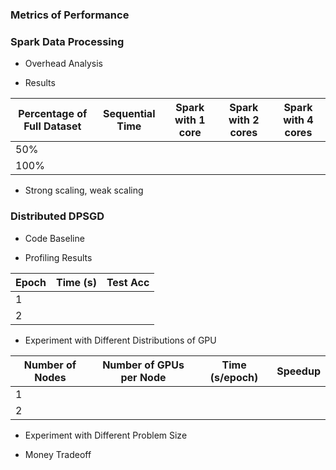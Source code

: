 ### Metrics of Performance
 
### Spark Data Processing
 * Overhead Analysis

 * Results

| Percentage of Full Dataset   | Sequential Time  | Spark with 1 core | Spark with 2 cores | Spark with 4 cores |
| ---------------------------- | ---------------- | ----------------- | ------------------ | ------------------ |  
| 50%                          |                  |                   |                    |                    |
| 100%                         |                  |                   |                    |                    |
 * Strong scaling, weak scaling 

### Distributed DPSGD
 * Code Baseline

 * Profiling Results

| Epoch   |  Time (s)  | Test Acc |
| ------- | ---------- | -------- |
| 1       |            |          |
| 2       |            |          | 

 * Experiment with Different Distributions of GPU

| Number of Nodes| Number of GPUs per Node  | Time (s/epoch) | Speedup |
| -------------- | ------------------------ | -------------- | ------- |
| 1              |                          |                |         |
| 2              |                          |                |         |

 * Experiment with Different Problem Size
 
 * Money Tradeoff
